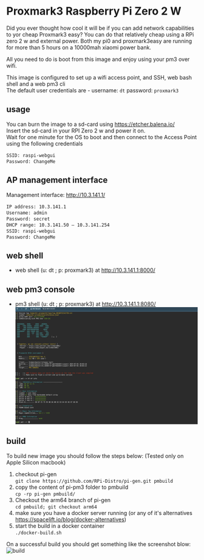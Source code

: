 # Proxmark3 Raspberry Pi Zero 2 W
Did you ever thought how cool it will be if you can add network capabilities to yor cheap Proxmark3 easy?
You can do that relatively cheap using a RPi zero 2 w and external power. Both my pi0 and proxmark3easy are running for more than 5 hours on a 10000mah xiaomi power bank.   

All you need to do is boot from this image and enjoy using your pm3 over wifi.   

This image is configured to set up a wifi access point, and SSH, web bash shell and a web pm3 cli  
The default user credentials are - username: `dt` password: `proxmark3`


## usage
You can burn the image to a sd-card using https://etcher.balena.io/   
Insert the sd-card in your RPI Zero 2 w and power it on.   
Wait for one minute for the OS to boot and then connect to the Access Point using the following credentials
```
SSID: raspi-webgui
Password: ChangeMe
```

## AP management interface
Management interface: http://10.3.141.1/

```
IP address: 10.3.141.1
Username: admin
Password: secret
DHCP range: 10.3.141.50 — 10.3.141.254
SSID: raspi-webgui
Password: ChangeMe
```
## web shell
* web shell (u: dt ; p: proxmark3) at http://10.3.141.1:8000/

## web pm3 console
* pm3 shell (u: dt ; p: proxmark3) at http://10.3.141.1:8080/
![pm3shell](images/pm3shell.jpg)

## build

To build new image you should follow the steps below:
(Tested only on Apple Silicon macbook)

1. checkout pi-gen  
    ``` git clone https://github.com/RPi-Distro/pi-gen.git pmbuild ```
2. copy the content of pi-pm3 folder to pmbuild  
    ``` cp -rp pi-gen pmbuild/ ```
3. Checkout the arm64 branch of pi-gen  
    ``` cd pmbuild; git checkout arm64 ```
4. make sure you have a docker server running (or any of it's alternatives https://spacelift.io/blog/docker-alternatives)
5. start the build in a docker container   
   ``` ./docker-build.sh ```

On a successful build you should get something like the screenshot blow:
        ![build](images/build.jpg)
